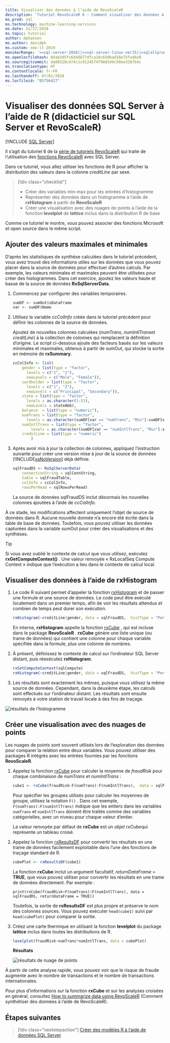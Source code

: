 ```yaml
---
title: Visualiser des données à l’aide de RevoScaleR
description: 'Tutoriel RevoScaleR 6 : Comment visualiser des données à l’aide du langage R sur SQL Server.'
ms.prod: sql
ms.technology: machine-learning-services
ms.date: 11/27/2018
ms.topic: tutorial
author: dphansen
ms.author: davidph
ms.custom: seo-lt-2019
monikerRange: '>=sql-server-2016||>=sql-server-linux-ver15||=sqlallproducts-allversions'
ms.openlocfilehash: 04ab3d5fc6d4d877dfca18c650bad16e75fa46e8
ms.sourcegitcommit: da88320c474c1c9124574f90d549c50ee3387b4c
ms.translationtype: HT
ms.contentlocale: fr-FR
ms.lasthandoff: 07/01/2020
ms.locfileid: "85756427"
---
```

#  <a name="visualize-sql-server-data-using-r-sql-server-and-revoscaler-tutorial"></a>Visualiser des données SQL Server à l’aide de R (didacticiel sur SQL Server et RevoScaleR)
 [!INCLUDE [SQL Server](../../includes/applies-to-version/sqlserver.md)]

Il s’agit du tutoriel 6 de la [série de tutoriels RevoScaleR](deepdive-data-science-deep-dive-using-the-revoscaler-packages.md) qui traite de l’utilisation des [fonctions RevoScaleR](https://docs.microsoft.com/machine-learning-server/r-reference/revoscaler/revoscaler) avec SQL Server.

Dans ce tutoriel, vous allez utiliser les fonctions de R pour afficher la distribution des valeurs dans la colonne *creditLine* par sexe.

> [!div class="checklist"]
> * Créer des variables min-max pour les entrées d’histogramme
> * Représenter des données dans un histogramme à l’aide de **rxHistogram** à partir de **RevoScaleR**
> * Créer une visualisation avec des nuages de points à l’aide de la fonction **levelplot** de **lattice** inclus dans la distribution R de base

Comme ce tutoriel le montre, vous pouvez associer des fonctions Microsoft et open source dans le même script.

## <a name="add-maximum-and-minimum-values"></a>Ajouter des valeurs maximales et minimales

D’après les statistiques de synthèse calculées dans le tutoriel précédent, vous avez trouvé des informations utiles sur les données que vous pouvez placer dans la source de données pour effectuer d’autres calculs. Par exemple, les valeurs minimales et maximales peuvent être utilisées pour créer des histogrammes. Dans cet exercice, ajoutez les valeurs haute et basse de la source de données **RxSqlServerData**.

1. Commencez par configurer des variables temporaires.
  
    ```R
    sumDF <- sumOut$sDataFrame
    var <- sumDF$Name
    ```
  
2. Utilisez la variable *ccColInfo* créée dans le tutoriel précédent pour définir les colonnes de la source de données.
  
   Ajoutez de nouvelles colonnes calculées (*numTrans*, *numIntlTrans*et *creditLine*) à la collection de colonnes qui remplacent la définition d’origine. Le script ci-dessous ajoute des facteurs basés sur les valeurs minimales et maximales, obtenus à partir de sumOut, qui stocke la sortie en mémoire de **rxSummary**. 
  
    ```R 
    ccColInfo <- list(
        gender = list(type = "factor",
          levels = c("1", "2"), 
          newLevels = c("Male", "Female")),
        cardholder = list(type = "factor",
          levels = c("1", "2"), 
          newLevels = c("Principal", "Secondary")), 
        state = list(type = "factor", 
          levels = as.character(1:51), 
          newLevels = stateAbb), 
        balance  = list(type = "numeric"),
        numTrans = list(type = "factor", 
          levels = as.character(sumDF[var == "numTrans", "Min"]:sumDF[var == "numTrans", "Max"])),
        numIntlTrans = list(type = "factor",  
            levels = as.character(sumDF[var == "numIntlTrans", "Min"]:sumDF[var =="numIntlTrans", "Max"])),
        creditLine = list(type = "numeric")
            )
    ```
  
3. Après avoir mis à jour la collection de colonnes, appliquez l’instruction suivante pour créer une version mise à jour de la source de données [!INCLUDE[ssNoVersion](../../includes/ssnoversion-md.md)] déjà définie.
  
    ```R
    sqlFraudDS <- RxSqlServerData(
        connectionString = sqlConnString,
        table = sqlFraudTable,
        colInfo = ccColInfo,
        rowsPerRead = sqlRowsPerRead)
    ```
  
    La source de données sqlFraudDS inclut désormais les nouvelles colonnes ajoutées à l’aide de *ccColInfo*.
  
À ce stade, les modifications affectent uniquement l’objet de source de données dans R. Aucune nouvelle donnée n’a encore été écrite dans la table de base de données. Toutefois, vous pouvez utiliser les données capturées dans la variable sumOut pour créer des visualisations et des synthèses. 

> [!TIP]
> Si vous avez oublié le contexte de calcul que vous utilisez, exécutez **rxGetComputeContext()** . Une valeur renvoyée « RxLocalSeq Compute Context » indique que l’exécution a lieu dans le contexte de calcul local.

## <a name="visualize-data-using-rxhistogram"></a>Visualiser des données à l’aide de rxHistogram

1. Le code R suivant permet d’appeler la fonction [rxHistogram](https://docs.microsoft.com/machine-learning-server/r-reference/revoscaler/rxhistogram) et de passer une formule et une source de données. Le code peut être exécuté localement dans un premier temps, afin de voir les résultats attendus et combien de temps peut durer son exécution.
  
    ```R
    rxHistogram(~creditLine|gender, data = sqlFraudDS,  histType = "Percent")
    ```
 
    En interne, **rxHistogram** appelle la fonction [rxCube](https://docs.microsoft.com/machine-learning-server/r-reference/revoscaler/rxcube) , qui est incluse dans le package **RevoScaleR** . **rxCube** génère une liste unique (ou trame de données) qui contient une colonne pour chaque variable spécifiée dans la formule, plus une colonne de nombres.
    
2. À présent, définissez le contexte de calcul sur l’ordinateur SQL Server distant, puis réexécutez **rxHistogram**.
  
    ```R
    rxSetComputeContext(sqlCompute)
    rxHistogram(~creditLine|gender, data = sqlFraudDS,  histType = "Percent")
    ```
 
3. Les résultats sont exactement les mêmes, puisque vous utilisez la même source de données. Cependant, dans la deuxième étape, les calculs sont effectués sur l’ordinateur distant. Les résultats sont ensuite renvoyés à votre station de travail locale à des fins de traçage.
   
  ![résultats de l’histogramme](media/rsql-sue-histogramresults.jpg "résultats de l’histogramme")


## <a name="visualize-with-scatter-plots"></a>Créer une visualisation avec des nuages de points

Les nuages de points sont souvent utilisés lors de l’exploration des données pour comparer la relation entre deux variables. Vous pouvez utiliser des packages R intégrés avec les entrées fournies par les fonctions **RevoScaleR**.

1. Appelez la fonction [rxCube](https://docs.microsoft.com/machine-learning-server/r-reference/revoscaler/rxcrosstabs) pour calculer la moyenne de *fraudRisk* pour chaque combinaison de *numTrans* et *numIntlTrans* :
  
    ```R
    cube1 <- rxCube(fraudRisk~F(numTrans):F(numIntlTrans),  data = sqlFraudDS)
    ```
  
    Pour spécifier les groupes utilisés pour calculer les moyennes de groupe, utilisez la notation `F()` . Dans cet exemple, `F(numTrans):F(numIntlTrans)` indique que les entiers dans les variables `numTrans` et `numIntlTrans` doivent être traités comme des variables catégorielles, avec un niveau pour chaque valeur d’entier.
  
    La valeur renvoyée par défaut de **rxCube** est un *objet rxCube*qui représente un tableau croisé. 
  
2. Appelez la fonction [rxResultsDF](https://docs.microsoft.com/machine-learning-server/r-reference/revoscaler/rxresultsdf) pour convertir les résultats en une trame de données facilement exploitable dans l’une des fonctions de traçage standard de R.
  
    ```R
    cubePlot <- rxResultsDF(cube1)
    ```
  
    La fonction **rxCube** inclut un argument facultatif, *returnDataFrame* = **TRUE**, que vous pouvez utiliser pour convertir les résultats en une trame de données directement. Par exemple :
    
    `print(rxCube(fraudRisk~F(numTrans):F(numIntlTrans), data = sqlFraudDS, returnDataFrame = TRUE))`
       
    Toutefois, la sortie de **rxResultsDF** est plus propre et préserve le nom des colonnes sources. Vous pouvez exécuter `head(cube1)` suivi par `head(cubePlot)` pour comparer la sortie.
  
3. Créez une carte thermique en utilisant la fonction **levelplot** du package **lattice** inclus dans toutes les distributions de R.
  
    ```R
    levelplot(fraudRisk~numTrans*numIntlTrans, data = cubePlot)
    ```
  
    **Résultats**
  
    ![résultats de nuage de points](media/rsql-sue-scatterplotresults.jpg "résultats du nuage de points")
  
À partir de cette analyse rapide, vous pouvez voir que le risque de fraude augmente avec le nombre de transactions et le nombre de transactions internationales.

Pour plus d’informations sur la fonction **rxCube** et sur les analyses croisées en général, consultez [How to summarize data using RevoScaleR](https://docs.microsoft.com/machine-learning-server/r/how-to-revoscaler-data-summaries) (Comment synthétiser des données à l’aide de RevoScaleR).

## <a name="next-steps"></a>Étapes suivantes

> [!div class="nextstepaction"]
> [Créer des modèles R à l’aide de données SQL Server](../../machine-learning/tutorials/deepdive-create-models.md)